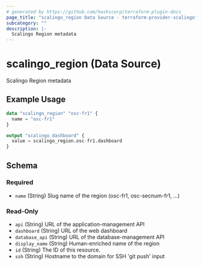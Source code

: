 ```yaml
---
# generated by https://github.com/hashicorp/terraform-plugin-docs
page_title: "scalingo_region Data Source - terraform-provider-scalingo"
subcategory: ""
description: |-
  Scalingo Region metadata
---
```


# scalingo_region (Data Source)

Scalingo Region metadata

## Example Usage

```terraform
data "scalingo_region" "osc-fr1" {
  name = "osc-fr1"
}

output "scalingo_dashboard" {
  value = scalingo_region.osc-fr1.dashboard
}
```

<!-- schema generated by tfplugindocs -->
## Schema

### Required

- `name` (String) Slug name of the region (osc-fr1, osc-secnum-fr1, ...)

### Read-Only

- `api` (String) URL of the application-management API
- `dashboard` (String) URL of the web dashboard
- `database_api` (String) URL of the database-management API
- `display_name` (String) Human-enriched name of the region
- `id` (String) The ID of this resource.
- `ssh` (String) Hostname to the domain for SSH 'git push' input


